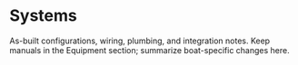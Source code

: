 
# Systems

As-built configurations, wiring, plumbing, and integration notes. Keep manuals in the Equipment section; summarize boat-specific changes here.
